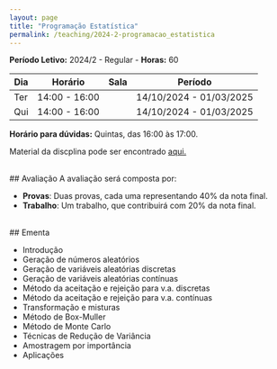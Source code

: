 ```yaml
---
layout: page
title: "Programação Estatística"
permalink: /teaching/2024-2-programacao_estatistica
---
```


**Período Letivo:** 2024/2 - Regular - **Horas:** 60

| Dia | Horário       | Sala | Período                 |
| --- | ------------- | ---- | ----------------------- |
| Ter | 14:00 - 16:00 |      | 14/10/2024 - 01/03/2025 |
| Qui | 14:00 - 16:00 |      | 14/10/2024 - 01/03/2025 |

**Horário para dúvidas:** Quintas, das 16:00 às 17:00.


Material da discplina pode ser encontrado [aqui.](https://thiagorr162.github.io/prog-estat/)

<br>
## Avaliação
A avaliação será composta por:

- **Provas**: Duas provas, cada uma representando 40% da nota final.
- **Trabalho**: Um trabalho, que contribuirá com 20% da nota final.

<br>
## Ementa

- Introdução
- Geração de números aleatórios
- Geração de variáveis aleatórias discretas
- Geração de variáveis aleatórias contínuas
- Método da aceitação e rejeição para v.a. discretas
- Método da aceitação e rejeição para v.a. contínuas
- Transformação e misturas
- Método de Box-Muller
- Método de Monte Carlo
- Técnicas de Redução de Variância
- Amostragem por importância
- Aplicações
